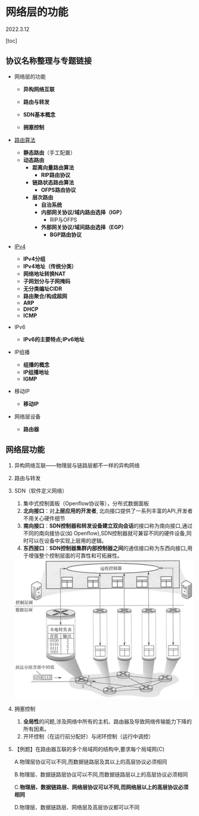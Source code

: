 # 网络层的功能

2022.3.12

[toc]

## 协议名称整理与专题链接

* 网络层的功能

  * **异构网络互联**

  * **路由与转发**

  * **SDN基本概念**

  * **拥塞控制**
* [路由算法](./路由算法.md)
  * **静态路由**（手工配置）
  * **动态路由**
    * **距离向量路由算法**
      * **RIP路由协议**
    * **链路状态路由算法**
      * **OFPS路由协议**
    * **层次路由**
      * **自治系统**
      * **内部网关协议/域内路由选择（IGP）**
        * RIP与OFPS
      * **外部网关协议/域间路由选择（EGP）**
        * **BGP路由协议**
* [IPv4](./IPv4.md)
  * **IPv4分组**
  * **IPv4地址（传统分类）**
  * **网络地址转换NAT**
  * **子网划分与子网掩码**
  * **无分类编址CIDR**
  * **路由聚合/构成超网**
  * **ARP**
  * **DHCP**
  * **ICMP**

* IPv6
  * **IPv6的主要特点;IPv6地址**

* IP组播
  * **组播的概念**
  * **IP组播地址**
  * **IGMP**

* 移动IP
  * **移动IP**

* 网络层设备
  * **路由器**

## 网络层功能

1. 异构网络互联——物理层与链路层都不一样的异构网络

2. 路由与转发

3. SDN（软件定义网络）

   1. 集中式控制面板（Openflow协议等），分布式数据面板
   2. **北向接口**：对**上层应用的开发者**, 北向接口提供了一系列丰富的API,开发者不用关心硬件细节
   3. **南向接口**：**SDN控制器和转发设备建立双向会话**的接口称为南向接口,通过不同的南向接协议(如 Openflow),SDN控制器就可兼容不同的硬件设备,同时可以在设备中实现上层用的逻辑。
   4. **东西接口**：**SDN控制器集群内部控制器之间**的通信接口称为东西向接口,用于增强整个控制层面的可靠性和可拓展性。

   <img src="resources/SDN.png" alt="SDN" style="zoom:50%;" />

4. 拥塞控制

   1. **全局性**的问题,涉及网络中所有的主机、路由器及导致网络传输能力下降的所有因素。
   2. 开环控制（在运行前分配好）与闭环控制（运行中调控）

5. 【例题】在路由器互联的多个局域网的结构中,要求每个局域网(C)

   A.物理层协议可以不同,而数据链路层及其以上的高层协议必须相同

   B.物理层、数据链路层协议可以不同,而数据链路层以上的高层协议必须相同

   C.**物理层、数据链路层、网络层协议可以不同,而网络层以上的高层协议必须相同**

   D.物理层、数据链路层、网络层及高层协议都可以不同